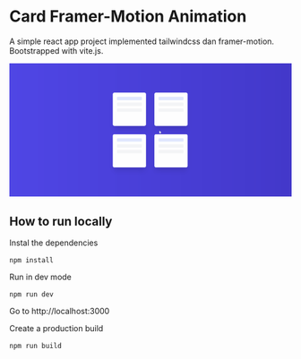 # Card Framer-Motion Animation

A simple react app project implemented tailwindcss dan framer-motion. Bootstrapped with vite.js.

![result](/img/result.gif)

## How to run locally

Instal the dependencies

```
npm install
```

Run in dev mode

```
npm run dev
```

Go to http://localhost:3000

Create a production build

```
npm run build
```

